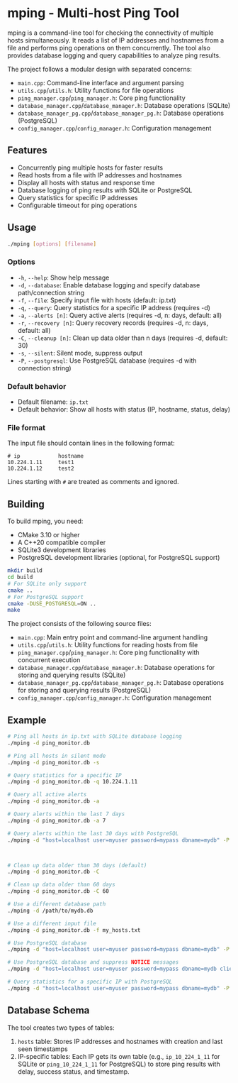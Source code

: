 # mping - Multi-host Ping Tool

mping is a command-line tool for checking the connectivity of multiple hosts simultaneously. It reads a list of IP addresses and hostnames from a file and performs ping operations on them concurrently. The tool also provides database logging and query capabilities to analyze ping results.

The project follows a modular design with separated concerns:
- `main.cpp`: Command-line interface and argument parsing
- `utils.cpp`/`utils.h`: Utility functions for file operations
- `ping_manager.cpp`/`ping_manager.h`: Core ping functionality
- `database_manager.cpp`/`database_manager.h`: Database operations (SQLite)
- `database_manager_pg.cpp`/`database_manager_pg.h`: Database operations (PostgreSQL)
- `config_manager.cpp`/`config_manager.h`: Configuration management

## Features

- Concurrently ping multiple hosts for faster results
- Read hosts from a file with IP addresses and hostnames
- Display all hosts with status and response time
- Database logging of ping results with SQLite or PostgreSQL
- Query statistics for specific IP addresses
- Configurable timeout for ping operations

## Usage

```bash
./mping [options] [filename]
```

### Options

- `-h`, `--help`: Show help message
- `-d`, `--database`: Enable database logging and specify database path/connection string
- `-f`, `--file`: Specify input file with hosts (default: ip.txt)
- `-q`, `--query`: Query statistics for a specific IP address (requires -d)
- `-a`, `--alerts [n]`: Query active alerts (requires -d, n: days, default: all)
- `-r`, `--recovery [n]`: Query recovery records (requires -d, n: days, default: all)
- `-C`, `--cleanup [n]`: Clean up data older than n days (requires -d, default: 30)
- `-s`, `--silent`: Silent mode, suppress output
- `-P`, `--postgresql`: Use PostgreSQL database (requires -d with connection string)

### Default behavior

- Default filename: `ip.txt`
- Default behavior: Show all hosts with status (IP, hostname, status, delay)

### File format

The input file should contain lines in the following format:

```
# ip            hostname
10.224.1.11     test1
10.224.1.12     test2
```

Lines starting with `#` are treated as comments and ignored.

## Building

To build mping, you need:

- CMake 3.10 or higher
- A C++20 compatible compiler
- SQLite3 development libraries
- PostgreSQL development libraries (optional, for PostgreSQL support)

```bash
mkdir build
cd build
# For SQLite only support
cmake ..
# For PostgreSQL support
cmake -DUSE_POSTGRESQL=ON ..
make
```

The project consists of the following source files:
- `main.cpp`: Main entry point and command-line argument handling
- `utils.cpp`/`utils.h`: Utility functions for reading hosts from file
- `ping_manager.cpp`/`ping_manager.h`: Core ping functionality with concurrent execution
- `database_manager.cpp`/`database_manager.h`: Database operations for storing and querying results (SQLite)
- `database_manager_pg.cpp`/`database_manager_pg.h`: Database operations for storing and querying results (PostgreSQL)
- `config_manager.cpp`/`config_manager.h`: Configuration management

## Example

```bash
# Ping all hosts in ip.txt with SQLite database logging
./mping -d ping_monitor.db

# Ping all hosts in silent mode
./mping -d ping_monitor.db -s

# Query statistics for a specific IP
./mping -d ping_monitor.db -q 10.224.1.11

# Query all active alerts
./mping -d ping_monitor.db -a

# Query alerts within the last 7 days
./mping -d ping_monitor.db -a 7

# Query alerts within the last 30 days with PostgreSQL
./mping -d "host=localhost user=myuser password=mypass dbname=mydb" -P -a 30



# Clean up data older than 30 days (default)
./mping -d ping_monitor.db -C

# Clean up data older than 60 days
./mping -d ping_monitor.db -C 60

# Use a different database path
./mping -d /path/to/mydb.db

# Use a different input file
./mping -d ping_monitor.db -f my_hosts.txt

# Use PostgreSQL database
./mping -d "host=localhost user=myuser password=mypass dbname=mydb" -P

# Use PostgreSQL database and suppress NOTICE messages
./mping -d "host=localhost user=myuser password=mypass dbname=mydb client_min_messages=warning" -P

# Query statistics for a specific IP with PostgreSQL
./mping -d "host=localhost user=myuser password=mypass dbname=mydb" -P -q 10.224.1.11
```



## Database Schema

The tool creates two types of tables:

1. `hosts` table: Stores IP addresses and hostnames with creation and last seen timestamps
2. IP-specific tables: Each IP gets its own table (e.g., `ip_10_224_1_11` for SQLite or `ping_10_224_1_11` for PostgreSQL) to store ping results with delay, success status, and timestamp.

